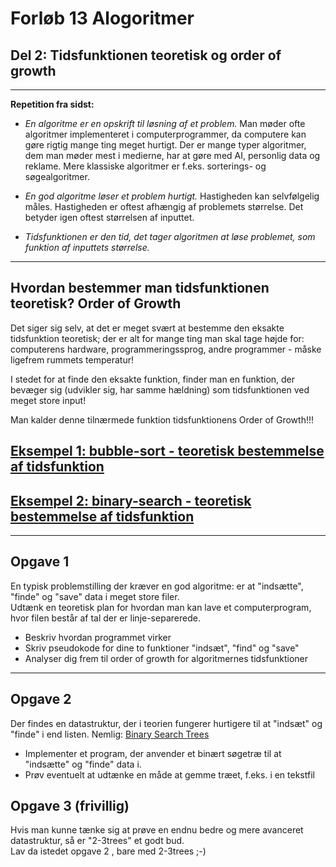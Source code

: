 # Forløb 13 Alogoritmer
## Del 2: Tidsfunktionen teoretisk og order of growth

---

**Repetition fra sidst:**

- _En algoritme er en opskrift til løsning af et problem._ Man møder ofte algoritmer implementeret i computerprogrammer, da computere kan gøre rigtig mange ting meget hurtigt. Der er mange typer algoritmer, dem man møder mest i medierne, har at gøre med AI, personlig data og reklame. Mere klassiske algoritmer er f.eks. sorterings- og søgealgoritmer.

- _En god algoritme løser et problem hurtigt._ Hastigheden kan selvfølgelig måles. Hastigheden er oftest afhængig af problemets størrelse. Det betyder igen oftest størrelsen af inputtet.

- _Tidsfunktionen er den tid, det tager algoritmen at løse problemet, som funktion af inputtets størrelse._

---

## Hvordan bestemmer man tidsfunktionen teoretisk? Order of Growth

Det siger sig selv, at det er meget svært at bestemme den eksakte tidsfunktion teoretisk; der er alt for mange ting man skal tage højde for: computerens hardware, programmeringssprog, andre programmer - måske ligefrem rummets temperatur!

I stedet for at finde den eksakte funktion, finder man en funktion, der bevæger sig (udvikler sig, har samme hældning) som tidsfunktionen ved meget store input!

Man kalder denne tilnærmede funktion tidsfunktionens Order of Growth!!!

## [Eksempel 1: bubble-sort - teoretisk bestemmelse af tidsfunktion](eksempel1.md)

## [Eksempel 2: binary-search - teoretisk bestemmelse af tidsfunktion](eksempel2.md)

---

## Opgave 1

En typisk problemstilling der kræver en god algoritme: er at "indsætte", "finde" og "save" data i meget store filer.  
Udtænk en teoretisk plan for hvordan man kan lave et computerprogram, hvor filen består af tal der er linje-separerede.

- Beskriv hvordan programmet virker
- Skriv pseudokode for dine to funktioner "indsæt", "find" og "save"
- Analyser dig frem til order of growth for algoritmernes tidsfunktioner

---

## Opgave 2

Der findes en datastruktur, der i teorien fungerer hurtigere til at "indsæt" og "finde" i end listen.
Nemlig: [Binary Search Trees](https://www.baeldung.com/cs/binary-search-trees)

- Implementer et program, der anvender et binært søgetræ til at "indsætte" og "finde" data i.
- Prøv eventuelt at udtænke en måde at gemme træet, f.eks. i en tekstfil

## Opgave 3 (frivillig)

Hvis man kunne tænke sig at prøve en endnu bedre og mere avanceret datastruktur, så er "2-3trees" et godt bud.   
Lav da istedet opgave 2 , bare med 2-3trees ;-)

